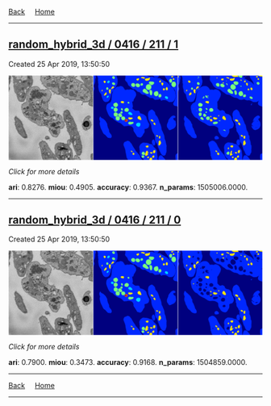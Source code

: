 
[Back](..)&nbsp;&nbsp;&nbsp;&nbsp;&nbsp;[Home](https://leapmanlab.github.io/snapshots)

---

<div class="summary"><a href="1"><h2>random_hybrid_3d / 0416 / 211 / 1</h2></a><p>Created 25 Apr 2019, 13:50:50
</p><a href="1"><img src="1/media/summary.png" align="center"></a><p>
<i>Click for more details</i>
</p></div>

**ari**: 0.8276. **miou**: 0.4905. **accuracy**: 0.9367. **n_params**: 1505006.0000. 

---

<div class="summary"><a href="0"><h2>random_hybrid_3d / 0416 / 211 / 0</h2></a><p>Created 25 Apr 2019, 13:50:50
</p><a href="0"><img src="0/media/summary.png" align="center"></a><p>
<i>Click for more details</i>
</p></div>

**ari**: 0.7900. **miou**: 0.3473. **accuracy**: 0.9168. **n_params**: 1504859.0000. 

---

[Back](..)&nbsp;&nbsp;&nbsp;&nbsp;&nbsp;[Home](https://leapmanlab.github.io/snapshots)

---